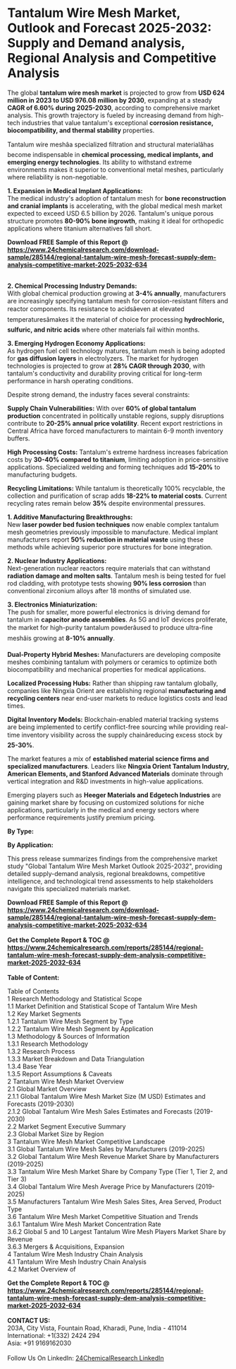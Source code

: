 <h1>Tantalum Wire Mesh Market, Outlook and Forecast 2025-2032: Supply and Demand analysis, Regional Analysis and Competitive Analysis</h1><p>The global <strong>tantalum wire mesh market</strong> is projected to grow from <strong>USD 624 million in 2023 to USD 976.08 million by 2030</strong>, expanding at a steady <strong>CAGR of 6.60% during 2025-2030</strong>, according to comprehensive market analysis. This growth trajectory is fueled by increasing demand from high-tech industries that value tantalum's exceptional <strong>corrosion resistance, biocompatibility, and thermal stability</strong> properties.</p><p>Tantalum wire meshâa specialized filtration and structural materialâhas become indispensable in <strong>chemical processing, medical implants, and emerging energy technologies</strong>. Its ability to withstand extreme environments makes it superior to conventional metal meshes, particularly where reliability is non-negotiable.</p><p><strong>1. Expansion in Medical Implant Applications:</strong><br>
The medical industry's adoption of tantalum mesh for <strong>bone reconstruction and cranial implants</strong> is accelerating, with the global medical mesh market expected to exceed USD 6.5 billion by 2026. Tantalum's unique porous structure promotes <strong>80-90% bone ingrowth</strong>, making it ideal for orthopedic applications where titanium alternatives fall short.</p><div><b>Download FREE Sample of this Report @ 
            <a href="https://www.24chemicalresearch.com/download-sample/285144/regional-tantalum-wire-mesh-forecast-supply-dem-analysis-competitive-market-2025-2032-634">
            https://www.24chemicalresearch.com/download-sample/285144/regional-tantalum-wire-mesh-forecast-supply-dem-analysis-competitive-market-2025-2032-634</a></b></div><br><p><strong>2. Chemical Processing Industry Demands:</strong><br>
With global chemical production growing at <strong>3-4% annually</strong>, manufacturers are increasingly specifying tantalum mesh for corrosion-resistant filters and reactor components. Its resistance to acidsâeven at elevated temperaturesâmakes it the material of choice for processing <strong>hydrochloric, sulfuric, and nitric acids</strong> where other materials fail within months.</p><p><strong>3. Emerging Hydrogen Economy Applications:</strong><br>
As hydrogen fuel cell technology matures, tantalum mesh is being adopted for <strong>gas diffusion layers</strong> in electrolyzers. The market for hydrogen technologies is projected to grow at <strong>28% CAGR through 2030</strong>, with tantalum's conductivity and durability proving critical for long-term performance in harsh operating conditions.</p><p>Despite strong demand, the industry faces several constraints:</p><p><strong>Supply Chain Vulnerabilities:</strong> With over <strong>60% of global tantalum production</strong> concentrated in politically unstable regions, supply disruptions contribute to <strong>20-25% annual price volatility</strong>. Recent export restrictions in Central Africa have forced manufacturers to maintain 6-9 month inventory buffers.</p><p><strong>High Processing Costs:</strong> Tantalum's extreme hardness increases fabrication costs by <strong>30-40% compared to titanium</strong>, limiting adoption in price-sensitive applications. Specialized welding and forming techniques add <strong>15-20%</strong> to manufacturing budgets.</p><p><strong>Recycling Limitations:</strong> While tantalum is theoretically 100% recyclable, the collection and purification of scrap adds <strong>18-22% to material costs</strong>. Current recycling rates remain below <strong>35%</strong> despite environmental pressures.</p><p><strong>1. Additive Manufacturing Breakthroughs:</strong><br>
New <strong>laser powder bed fusion techniques</strong> now enable complex tantalum mesh geometries previously impossible to manufacture. Medical implant manufacturers report <strong>50% reduction in material waste</strong> using these methods while achieving superior pore structures for bone integration.</p><p><strong>2. Nuclear Industry Applications:</strong><br>
Next-generation nuclear reactors require materials that can withstand <strong>radiation damage and molten salts</strong>. Tantalum mesh is being tested for fuel rod cladding, with prototype tests showing <strong>90% less corrosion</strong> than conventional zirconium alloys after 18 months of simulated use.</p><p><strong>3. Electronics Miniaturization:</strong><br>
The push for smaller, more powerful electronics is driving demand for tantalum in <strong>capacitor anode assemblies</strong>. As 5G and IoT devices proliferate, the market for high-purity tantalum powderâused to produce ultra-fine meshâis growing at <strong>8-10% annually</strong>.</p><p><strong>Dual-Property Hybrid Meshes:</strong> Manufacturers are developing composite meshes combining tantalum with polymers or ceramics to optimize both biocompatibility and mechanical properties for medical applications.</p><p><strong>Localized Processing Hubs:</strong> Rather than shipping raw tantalum globally, companies like Ningxia Orient are establishing regional <strong>manufacturing and recycling centers</strong> near end-user markets to reduce logistics costs and lead times.</p><p><strong>Digital Inventory Models:</strong> Blockchain-enabled material tracking systems are being implemented to certify conflict-free sourcing while providing real-time inventory visibility across the supply chainâreducing excess stock by <strong>25-30%</strong>.</p><p>The market features a mix of <strong>established material science firms and specialized manufacturers</strong>. Leaders like <strong>Ningxia Orient Tantalum Industry, American Elements, and Stanford Advanced Materials</strong> dominate through vertical integration and R&amp;D investments in high-value applications.</p><p>Emerging players such as <strong>Heeger Materials and Edgetech Industries</strong> are gaining market share by focusing on customized solutions for niche applications, particularly in the medical and energy sectors where performance requirements justify premium pricing.</p><p><strong>By Type:</strong></p><p><strong>By Application:</strong></p><p>This press release summarizes findings from the comprehensive market study "Global Tantalum Wire Mesh Market Outlook 2025-2032", providing detailed supply-demand analysis, regional breakdowns, competitive intelligence, and technological trend assessments to help stakeholders navigate this specialized materials market.</p><div><b>Download FREE Sample of this Report @ 
            <a href="https://www.24chemicalresearch.com/download-sample/285144/regional-tantalum-wire-mesh-forecast-supply-dem-analysis-competitive-market-2025-2032-634">
            https://www.24chemicalresearch.com/download-sample/285144/regional-tantalum-wire-mesh-forecast-supply-dem-analysis-competitive-market-2025-2032-634</a></b></div><br><div><b>Get the Complete Report & TOC @ 
            <a href="https://www.24chemicalresearch.com/reports/285144/regional-tantalum-wire-mesh-forecast-supply-dem-analysis-competitive-market-2025-2032-634">
            https://www.24chemicalresearch.com/reports/285144/regional-tantalum-wire-mesh-forecast-supply-dem-analysis-competitive-market-2025-2032-634</a></b></div><br>
            <b>Table of Content:</b><p>Table of Contents<br />
1 Research Methodology and Statistical Scope<br />
1.1 Market Definition and Statistical Scope of Tantalum Wire Mesh<br />
1.2 Key Market Segments<br />
1.2.1 Tantalum Wire Mesh Segment by Type<br />
1.2.2 Tantalum Wire Mesh Segment by Application<br />
1.3 Methodology & Sources of Information<br />
1.3.1 Research Methodology<br />
1.3.2 Research Process<br />
1.3.3 Market Breakdown and Data Triangulation<br />
1.3.4 Base Year<br />
1.3.5 Report Assumptions & Caveats<br />
2 Tantalum Wire Mesh Market Overview<br />
2.1 Global Market Overview<br />
2.1.1 Global Tantalum Wire Mesh Market Size (M USD) Estimates and Forecasts (2019-2030)<br />
2.1.2 Global Tantalum Wire Mesh Sales Estimates and Forecasts (2019-2030)<br />
2.2 Market Segment Executive Summary<br />
2.3 Global Market Size by Region<br />
3 Tantalum Wire Mesh Market Competitive Landscape<br />
3.1 Global Tantalum Wire Mesh Sales by Manufacturers (2019-2025)<br />
3.2 Global Tantalum Wire Mesh Revenue Market Share by Manufacturers (2019-2025)<br />
3.3 Tantalum Wire Mesh Market Share by Company Type (Tier 1, Tier 2, and Tier 3)<br />
3.4 Global Tantalum Wire Mesh Average Price by Manufacturers (2019-2025)<br />
3.5 Manufacturers Tantalum Wire Mesh Sales Sites, Area Served, Product Type<br />
3.6 Tantalum Wire Mesh Market Competitive Situation and Trends<br />
3.6.1 Tantalum Wire Mesh Market Concentration Rate<br />
3.6.2 Global 5 and 10 Largest Tantalum Wire Mesh Players Market Share by Revenue<br />
3.6.3 Mergers & Acquisitions, Expansion<br />
4 Tantalum Wire Mesh Industry Chain Analysis<br />
4.1 Tantalum Wire Mesh Industry Chain Analysis<br />
4.2 Market Overview of</p><div><b>Get the Complete Report & TOC @ 
            <a href="https://www.24chemicalresearch.com/reports/285144/regional-tantalum-wire-mesh-forecast-supply-dem-analysis-competitive-market-2025-2032-634">
            https://www.24chemicalresearch.com/reports/285144/regional-tantalum-wire-mesh-forecast-supply-dem-analysis-competitive-market-2025-2032-634</a></b></div><br><b>CONTACT US:</b><br>
            203A, City Vista, Fountain Road, Kharadi, Pune, India - 411014<br>
            International: +1(332) 2424 294<br>
            Asia: +91 9169162030 <br><br>
            Follow Us On LinkedIn: <a href="https://www.linkedin.com/company/24chemicalresearch/">24ChemicalResearch LinkedIn</a>